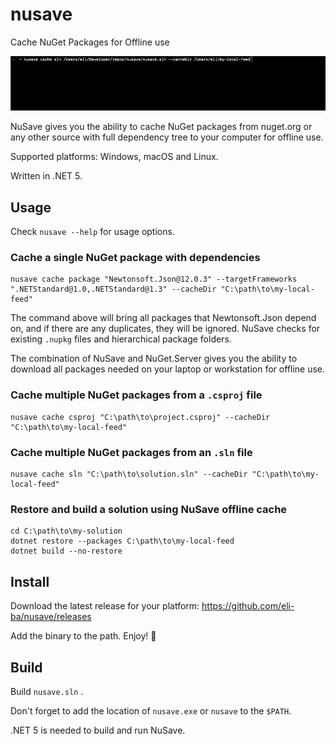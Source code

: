# nusave

Cache NuGet Packages for Offline use

![](./docs/img/recording.gif)

NuSave gives you the ability to cache NuGet packages from nuget.org or
any other source with full dependency tree to your computer for offline use.

Supported platforms: Windows, macOS and Linux.

Written in .NET 5.

## Usage

Check `nusave --help` for usage options.

### Cache a single NuGet package with dependencies
```shell
nusave cache package "Newtonsoft.Json@12.0.3" --targetFrameworks ".NETStandard@1.0,.NETStandard@1.3" --cacheDir "C:\path\to\my-local-feed"
```

The command above will bring all packages that Newtonsoft.Json depend on, and if there are 
any duplicates, they will be ignored. NuSave checks for existing `.nupkg` files and 
hierarchical package folders.

The combination of NuSave and NuGet.Server gives you the ability to download all 
packages needed on your laptop or workstation for offline use.

### Cache multiple NuGet packages from a `.csproj` file

```shell
nusave cache csproj "C:\path\to\project.csproj" --cacheDir "C:\path\to\my-local-feed"
```

### Cache multiple NuGet packages from an `.sln` file

```shell
nusave cache sln "C:\path\to\solution.sln" --cacheDir "C:\path\to\my-local-feed"
```

### Restore and build a solution using NuSave offline cache
```shell
cd C:\path\to\my-solution
dotnet restore --packages C:\path\to\my-local-feed
dotnet build --no-restore
```

## Install
Download the latest release for your platform: https://github.com/eli-ba/nusave/releases

Add the binary to the path. Enjoy! 🎉

## Build

Build `nusave.sln` .

Don't forget to add the location of `nusave.exe` or `nusave` to the `$PATH`.

.NET 5 is needed to build and run NuSave.
